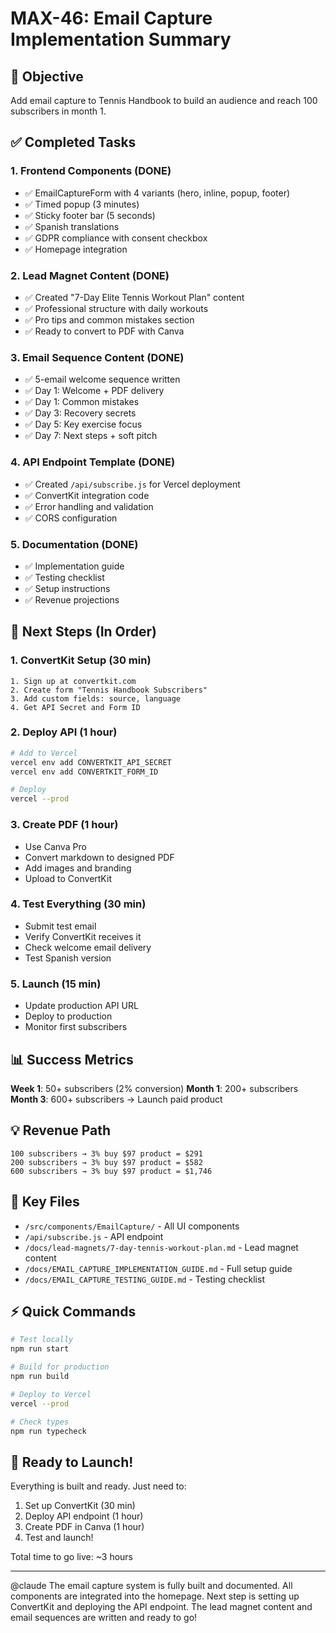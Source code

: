 # MAX-46: Email Capture Implementation Summary

## 🎯 Objective
Add email capture to Tennis Handbook to build an audience and reach 100 subscribers in month 1.

## ✅ Completed Tasks

### 1. Frontend Components (DONE)
- ✅ EmailCaptureForm with 4 variants (hero, inline, popup, footer)
- ✅ Timed popup (3 minutes)
- ✅ Sticky footer bar (5 seconds)
- ✅ Spanish translations
- ✅ GDPR compliance with consent checkbox
- ✅ Homepage integration

### 2. Lead Magnet Content (DONE)
- ✅ Created "7-Day Elite Tennis Workout Plan" content
- ✅ Professional structure with daily workouts
- ✅ Pro tips and common mistakes section
- ✅ Ready to convert to PDF with Canva

### 3. Email Sequence Content (DONE)
- ✅ 5-email welcome sequence written
- ✅ Day 1: Welcome + PDF delivery
- ✅ Day 1: Common mistakes
- ✅ Day 3: Recovery secrets
- ✅ Day 5: Key exercise focus
- ✅ Day 7: Next steps + soft pitch

### 4. API Endpoint Template (DONE)
- ✅ Created `/api/subscribe.js` for Vercel deployment
- ✅ ConvertKit integration code
- ✅ Error handling and validation
- ✅ CORS configuration

### 5. Documentation (DONE)
- ✅ Implementation guide
- ✅ Testing checklist
- ✅ Setup instructions
- ✅ Revenue projections

## 🚀 Next Steps (In Order)

### 1. ConvertKit Setup (30 min)
```
1. Sign up at convertkit.com
2. Create form "Tennis Handbook Subscribers"
3. Add custom fields: source, language
4. Get API Secret and Form ID
```

### 2. Deploy API (1 hour)
```bash
# Add to Vercel
vercel env add CONVERTKIT_API_SECRET
vercel env add CONVERTKIT_FORM_ID

# Deploy
vercel --prod
```

### 3. Create PDF (1 hour)
- Use Canva Pro
- Convert markdown to designed PDF
- Add images and branding
- Upload to ConvertKit

### 4. Test Everything (30 min)
- Submit test email
- Verify ConvertKit receives it
- Check welcome email delivery
- Test Spanish version

### 5. Launch (15 min)
- Update production API URL
- Deploy to production
- Monitor first subscribers

## 📊 Success Metrics

**Week 1**: 50+ subscribers (2% conversion)
**Month 1**: 200+ subscribers
**Month 3**: 600+ subscribers → Launch paid product

## 💡 Revenue Path

```
100 subscribers → 3% buy $97 product = $291
200 subscribers → 3% buy $97 product = $582
600 subscribers → 3% buy $97 product = $1,746
```

## 🔗 Key Files

- `/src/components/EmailCapture/` - All UI components
- `/api/subscribe.js` - API endpoint
- `/docs/lead-magnets/7-day-tennis-workout-plan.md` - Lead magnet content
- `/docs/EMAIL_CAPTURE_IMPLEMENTATION_GUIDE.md` - Full setup guide
- `/docs/EMAIL_CAPTURE_TESTING_GUIDE.md` - Testing checklist

## ⚡ Quick Commands

```bash
# Test locally
npm run start

# Build for production
npm run build

# Deploy to Vercel
vercel --prod

# Check types
npm run typecheck
```

## 🎾 Ready to Launch!

Everything is built and ready. Just need to:
1. Set up ConvertKit (30 min)
2. Deploy API endpoint (1 hour)
3. Create PDF in Canva (1 hour)
4. Test and launch!

Total time to go live: ~3 hours

---

@claude The email capture system is fully built and documented. All components are integrated into the homepage. Next step is setting up ConvertKit and deploying the API endpoint. The lead magnet content and email sequences are written and ready to go!